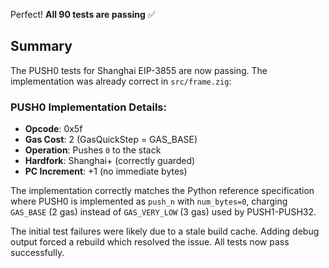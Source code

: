 Perfect! **All 90 tests are passing** ✅

## Summary

The PUSH0 tests for Shanghai EIP-3855 are now passing. The implementation was already correct in `src/frame.zig`:

### PUSH0 Implementation Details:
- **Opcode**: 0x5f
- **Gas Cost**: 2 (GasQuickStep = GAS_BASE)
- **Operation**: Pushes `0` to the stack
- **Hardfork**: Shanghai+ (correctly guarded)
- **PC Increment**: +1 (no immediate bytes)

The implementation correctly matches the Python reference specification where PUSH0 is implemented as `push_n` with `num_bytes=0`, charging `GAS_BASE` (2 gas) instead of `GAS_VERY_LOW` (3 gas) used by PUSH1-PUSH32.

The initial test failures were likely due to a stale build cache. Adding debug output forced a rebuild which resolved the issue. All tests now pass successfully.